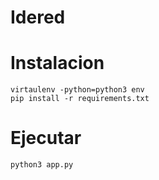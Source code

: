 # Idered

# Instalacion

```
virtaulenv -python=python3 env
pip install -r requirements.txt
```

# Ejecutar

```
python3 app.py
```
